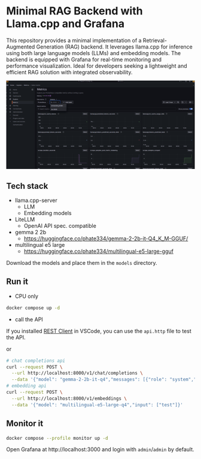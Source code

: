 # Minimal RAG Backend with Llama.cpp and Grafana

This repository provides a minimal implementation of a Retrieval-Augmented Generation (RAG) backend. It leverages llama.cpp for inference using both large language models (LLMs) and embedding models. The backend is equipped with Grafana for real-time monitoring and performance visualization. Ideal for developers seeking a lightweight and efficient RAG solution with integrated observability.

![](./grafana-screenshot.png)

## Tech stack

- llama.cpp-server
  - LLM
  - Embedding models
- LiteLLM
  - OpenAI API spec. compatible
- gemma 2 2b
  - https://huggingface.co/phate334/gemma-2-2b-it-Q4_K_M-GGUF/
- multilingual e5 large 
  - https://huggingface.co/phate334/multilingual-e5-large-gguf

Download the models and place them in the `models` directory.

## Run it

- CPU only

```bash
docker compose up -d
```

- call the API

If you installed [REST Client](https://marketplace.visualstudio.com/items?itemName=humao.rest-client) in VSCode, you can use the `api.http` file to test the API.

or

```bash
# chat completions api
curl --request POST \
  --url http://localhost:8000/v1/chat/completions \
  --data '{"model": "gemma-2-2b-it-q4","messages": [{"role": "system","content": "You are a helpful assistant."},{"role": "user","content": "Hi"}]}'
# embedding api
curl --request POST \
  --url http://localhost:8000/v1/embeddings \
  --data '{"model": "multilingual-e5-large-q4","input": ["test"]}'
```

## Monitor it

```bash
docker compose --profile monitor up -d
```

Open Grafana at http://localhost:3000 and login with `admin`/`admin` by default.
